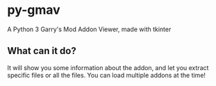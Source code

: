 # py-gmav
A Python 3 Garry's Mod Addon Viewer, made with tkinter

## What can it do?
It will show you some information about the addon, and let you extract specific files or all the files.
You can load multiple addons at the time!
